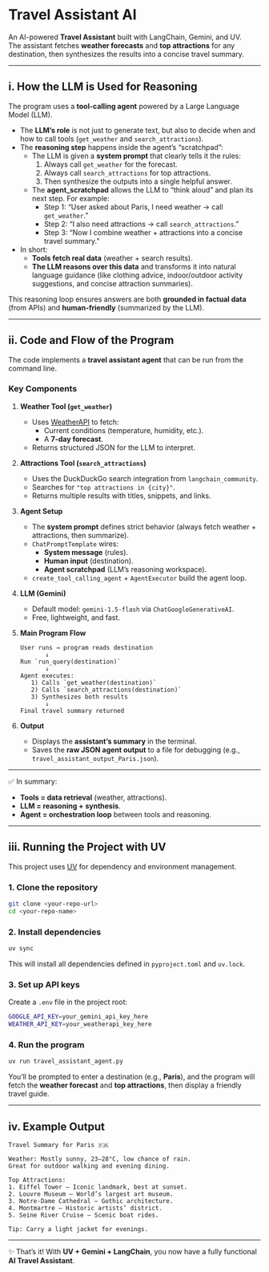 # Travel Assistant AI

An AI-powered **Travel Assistant** built with LangChain, Gemini, and UV.  
The assistant fetches **weather forecasts** and **top attractions** for any destination, then synthesizes the results into a concise travel summary.  

---

## i. How the LLM is Used for Reasoning

The program uses a **tool-calling agent** powered by a Large Language Model (LLM).  

- The **LLM’s role** is not just to generate text, but also to decide when and how to call tools (`get_weather` and `search_attractions`).  
- The **reasoning step** happens inside the agent’s “scratchpad”:  
  - The LLM is given a **system prompt** that clearly tells it the rules:  
    1. Always call `get_weather` for the forecast.  
    2. Always call `search_attractions` for top attractions.  
    3. Then synthesize the outputs into a single helpful answer.  
  - The **agent_scratchpad** allows the LLM to “think aloud” and plan its next step. For example:  
    - Step 1: “User asked about Paris, I need weather → call `get_weather`.”  
    - Step 2: “I also need attractions → call `search_attractions`.”  
    - Step 3: “Now I combine weather + attractions into a concise travel summary.”  
- In short:  
  - **Tools fetch real data** (weather + search results).  
  - **The LLM reasons over this data** and transforms it into natural language guidance (like clothing advice, indoor/outdoor activity suggestions, and concise attraction summaries).  

This reasoning loop ensures answers are both **grounded in factual data** (from APIs) and **human-friendly** (summarized by the LLM).  

---

## ii. Code and Flow of the Program

The code implements a **travel assistant agent** that can be run from the command line.  

### Key Components

1. **Weather Tool (`get_weather`)**  
   - Uses [WeatherAPI](https://www.weatherapi.com/) to fetch:  
     - Current conditions (temperature, humidity, etc.).  
     - A **7-day forecast**.  
   - Returns structured JSON for the LLM to interpret.  

2. **Attractions Tool (`search_attractions`)**  
   - Uses the DuckDuckGo search integration from `langchain_community`.  
   - Searches for `"top attractions in {city}"`.  
   - Returns multiple results with titles, snippets, and links.  

3. **Agent Setup**  
   - The **system prompt** defines strict behavior (always fetch weather + attractions, then summarize).  
   - `ChatPromptTemplate` wires:  
     - **System message** (rules).  
     - **Human input** (destination).  
     - **Agent scratchpad** (LLM’s reasoning workspace).  
   - `create_tool_calling_agent` + `AgentExecutor` build the agent loop.  

4. **LLM (Gemini)**  
   - Default model: `gemini-1.5-flash` via `ChatGoogleGenerativeAI`.  
   - Free, lightweight, and fast.  

5. **Main Program Flow**  
   ```text
   User runs → program reads destination
          ↓
   Run `run_query(destination)`
          ↓
   Agent executes:
      1) Calls `get_weather(destination)`
      2) Calls `search_attractions(destination)`
      3) Synthesizes both results
          ↓
   Final travel summary returned
   ```  

6. **Output**  
   - Displays the **assistant’s summary** in the terminal.  
   - Saves the **raw JSON agent output** to a file for debugging (e.g., `travel_assistant_output_Paris.json`).  

---

✅ In summary:  
- **Tools = data retrieval** (weather, attractions).  
- **LLM = reasoning + synthesis**.  
- **Agent = orchestration loop** between tools and reasoning.  

---

## iii. Running the Project with UV

This project uses [UV](https://docs.astral.sh/uv/) for dependency and environment management.  

### 1. Clone the repository
```bash
git clone <your-repo-url>
cd <your-repo-name>
```

### 2. Install dependencies
```bash
uv sync
```

This will install all dependencies defined in `pyproject.toml` and `uv.lock`.  

### 3. Set up API keys
Create a `.env` file in the project root:  
```bash
GOOGLE_API_KEY=your_gemini_api_key_here
WEATHER_API_KEY=your_weatherapi_key_here
```

### 4. Run the program
```bash
uv run travel_assistant_agent.py
```

You’ll be prompted to enter a destination (e.g., **Paris**), and the program will fetch the **weather forecast** and **top attractions**, then display a friendly travel guide.

---

## iv. Example Output

```text
Travel Summary for Paris 🇫🇷

Weather: Mostly sunny, 23–28°C, low chance of rain.  
Great for outdoor walking and evening dining.

Top Attractions:
1. Eiffel Tower – Iconic landmark, best at sunset.  
2. Louvre Museum – World’s largest art museum.  
3. Notre-Dame Cathedral – Gothic architecture.  
4. Montmartre – Historic artists’ district.  
5. Seine River Cruise – Scenic boat rides.  

Tip: Carry a light jacket for evenings.
```

---

✨ That’s it! With **UV + Gemini + LangChain**, you now have a fully functional **AI Travel Assistant**.